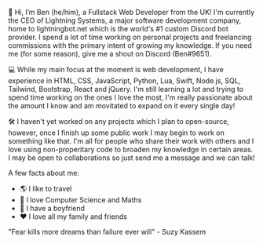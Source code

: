 👋 Hi, I’m Ben (he/him), a Fullstack Web Developer from the UK!  I'm currently the CEO of Lightning Systems, a major software development company, home to lightningbot.net which is the world's #1 custom Discord bot provider.  I spend a lot of time working on personal projects and freelancing commissions with the primary intent of growing my knowledge.  If you need me (for some reason), give me a shout on Discord (Ben#9651).

💻 While my main focus at the moment is web development, I have experience in HTML, CSS, JavaScript, Python, Lua, Swift, Node.js, SQL, Tailwind, Bootstrap, React and jQuery.  I'm still learning a lot and trying to spend time working on the ones I love the most, I'm really passionate about the amount I know and am movitated to expand on it every single day!

🛠️ I haven't yet worked on any projects which I plan to open-source, however, once I finish up some public work I may begin to work on something like that.  I'm all for people who share their work with others and I love using non-properitary code to broaden my knowledge in certain areas.  I may be open to collaborations so just send me a message and we can talk!

A few facts about me:
  - 🌎 I like to travel
  - 📝 I love Computer Science and Maths
  - 🌈 I have a boyfriend
  - ❤️ I love all my family and friends
  
"Fear kills more dreams than failure ever will" - Suzy Kassem
